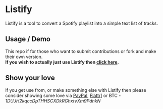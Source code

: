 # Listify
Listify is a tool to convert a Spotify playlist into a simple text list of tracks.

## Usage / Demo
This repo if for those who want to submit contributions or fork and make their own version.    
**If you wish to actually just use Listify then [click here](https://listify.thefuzz.xyz).**

## Show your love
If you get use from, or make something else with Listify then please consider showing some love via [PayPal](https://paypal.me/fuzzymannerz), [Flattr](https://flattr.com/submit/auto?fid=rok0q2&url=https%3A%2F%2Flistify.thefuzz.xyz)] or BTC - *1DUJH2kqccDpTHHSCXDkRGhxtvXm9PdnkN*